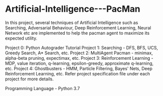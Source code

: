 # Artificial-Intelligence---PacMan

In this project, several techniques of Artificial Intelligence such as Searching, Adversarial Behaviour, Deep Reinforcement Learning, Neural Network etc are implemented to help the pacman agent to maximize its expected utility.

Project 0: Python Autograder Tutorial
Project 1: Searching - DFS, BFS, UCS, Greedy Search, A* Search, etc. 
Project 2: MultiAgent Pacman - minimax, alpha-beta pruning, expectimax, etc.
Project 3: Reinforcement Learning - MDP, value iteration, q-learning, epsilon-greedy, approximate q-learning, etc.
Project 4: Ghostbusters - HMM, Particle Filtering, Bayes' Nets, Deep Reinforcement Learning, etc. Refer project specification file under each project for more details.

Programming Language - Python 3.7

